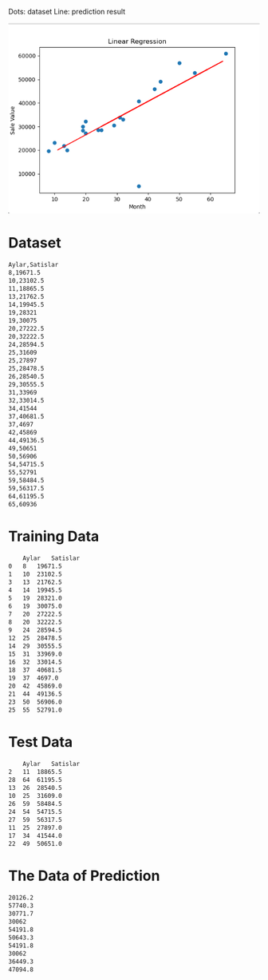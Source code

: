 Dots: dataset
Line: prediction result

![Result Image](result-image.png)

# Dataset
    Aylar,Satislar
    8,19671.5
    10,23102.5
    11,18865.5
    13,21762.5
    14,19945.5
    19,28321
    19,30075
    20,27222.5
    20,32222.5
    24,28594.5
    25,31609
    25,27897
    25,28478.5
    26,28540.5
    29,30555.5
    31,33969
    32,33014.5
    34,41544
    37,40681.5
    37,4697
    42,45869
    44,49136.5
    49,50651
    50,56906
    54,54715.5
    55,52791
    59,58484.5
    59,56317.5
    64,61195.5
    65,60936
    
# Training Data
    	Aylar	Satislar
    0	8	19671.5
    1	10	23102.5
    3	13	21762.5
    4	14	19945.5
    5	19	28321.0
    6	19	30075.0
    7	20	27222.5
    8	20	32222.5
    9	24	28594.5
    12	25	28478.5
    14	29	30555.5
    15	31	33969.0
    16	32	33014.5
    18	37	40681.5
    19	37	4697.0
    20	42	45869.0
    21	44	49136.5
    23	50	56906.0
    25	55	52791.0

# Test Data
    	Aylar	Satislar
    2	11	18865.5
    28	64	61195.5
    13	26	28540.5
    10	25	31609.0
    26	59	58484.5
    24	54	54715.5
    27	59	56317.5
    11	25	27897.0
    17	34	41544.0
    22	49	50651.0
    
# The Data of Prediction
    20126.2
    57740.3
    30771.7
    30062
    54191.8
    50643.3
    54191.8
    30062
    36449.3
    47094.8


